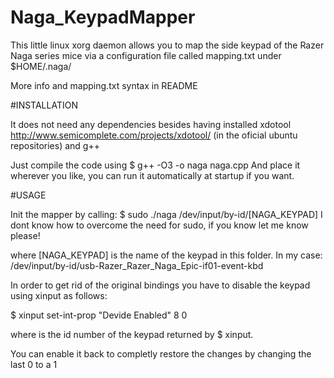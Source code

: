 # Naga_KeypadMapper
This little linux xorg daemon allows you to map the side keypad of the Razer Naga series mice via a configuration file called mapping.txt under $HOME/.naga/

More info and mapping.txt syntax in README

#INSTALLATION

It does not need any dependencies besides having installed xdotool http://www.semicomplete.com/projects/xdotool/  (in the oficial ubuntu repositories)
and g++

Just compile the code using $ g++ -O3 -o naga naga.cpp
And place it wherever you like, you can run it automatically at startup if you want.


#USAGE

Init the mapper by calling: $ sudo ./naga /dev/input/by-id/[NAGA_KEYPAD]
I dont know how to overcome the need for sudo, if you know let me know please!

where [NAGA_KEYPAD] is the name of the keypad in this folder. 
In my case:   /dev/input/by-id/usb-Razer_Razer_Naga_Epic-if01-event-kbd

In order to get rid of the original bindings you have to disable the keypad using xinput as follows:

$ xinput set-int-prop <id> "Devide Enabled" 8 0

where <id> is the id number of the keypad returned by $ xinput.

You can enable it back to completly restore the changes by changing the last 0 to a 1

